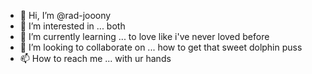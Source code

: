 - 👋 Hi, I’m @rad-jooony
- 👀 I’m interested in ... both
- 🌱 I’m currently learning ... to love like i've never loved before
- 💞️ I’m looking to collaborate on ... how to get that sweet dolphin puss
- 📫 How to reach me ... with ur hands

<!---
rad-jooony/rad-jooony is a ✨ special ✨ repository because its `README.md` (this file) appears on your GitHub profile.
You can click the Preview link to take a look at your changes.
--->
